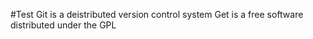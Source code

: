 #Test
Git is a deistributed version control system
Get is a free software distributed under the GPL
